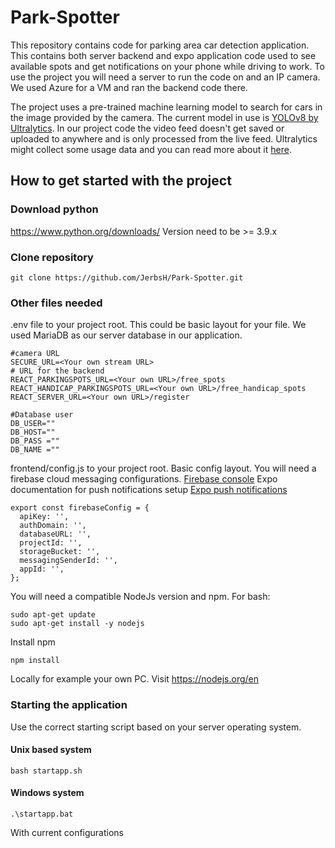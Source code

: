 # Park-Spotter
This repository contains code for parking area car detection application. This contains both server backend and expo application code used to see available spots and get notifications on your phone while driving to work. To use the project you will need a server to run the code on and an IP camera. We used Azure for a VM and ran the backend code there.

The project uses a pre-trained machine learning model to search for cars in the image provided by the camera. The current model in use is <a href="https://docs.ultralytics.com/">YOLOv8 by Ultralytics</a>. In our project code the video feed doesn't get saved or uploaded to anywhere and is only processed from the live feed. Ultralytics might collect some usage data and you can read more about it <a href="https://docs.ultralytics.com/help/privacy/">here</a>.

## How to get started with the project

### Download python
https://www.python.org/downloads/
Version need to be >= 3.9.x

### Clone repository
```
git clone https://github.com/JerbsH/Park-Spotter.git
```

### Other files needed
.env  file to your project root. This could be basic layout for your file.
We used MariaDB as our server database in our application.
```
#camera URL
SECURE_URL=<Your own stream URL>
# URL for the backend
REACT_PARKINGSPOTS_URL=<Your own URL>/free_spots
REACT_HANDICAP_PARKINGSPOTS_URL=<Your own URL>/free_handicap_spots
REACT_SERVER_URL=<Your own URL>/register

#Database user
DB_USER=""
DB_HOST=""
DB_PASS =""
DB_NAME =""
```
frontend/config.js to your project root. Basic config layout.
You will need a firebase cloud messaging configurations.
<a href="https://firebase.google.com/">Firebase console</a>
Expo documentation for push notifications setup
<a href="https://docs.expo.dev/push-notifications/push-notifications-setup/">Expo push notifications</a>

```
export const firebaseConfig = {
  apiKey: '',
  authDomain: '',
  databaseURL: '',
  projectId: '',
  storageBucket: '',
  messagingSenderId: '',
  appId: '',
};
```

You will need a compatible NodeJs version and npm.
For bash:
```
sudo apt-get update
sudo apt-get install -y nodejs
```
Install npm
```
npm install
```

Locally for example your own PC. Visit https://nodejs.org/en

### Starting the application
Use the correct starting script based on your server operating system.
#### Unix based system
```
bash startapp.sh
```
#### Windows system
```
.\startapp.bat
```

With current configurations


